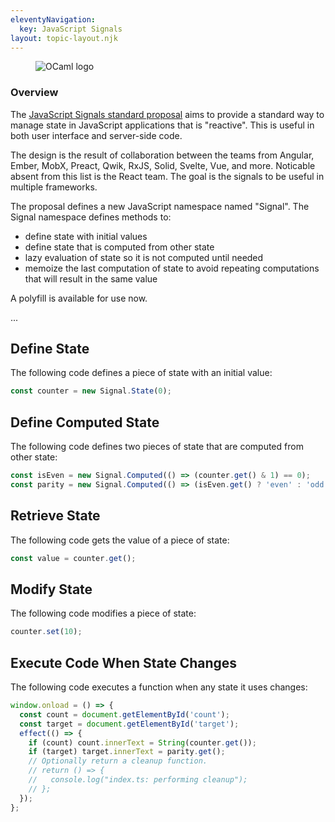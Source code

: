```yaml
---
eleventyNavigation:
  key: JavaScript Signals
layout: topic-layout.njk
---
```


<figure style="width: 30%">
  <img alt="OCaml logo" style="border: 0"
    src="/blog/assets/signals-logo.png?v={{pkg.version}}">
</figure>

### Overview

The <a href="https://github.com/tc39/proposal-signals"
target="_blank">JavaScript Signals standard proposal</a>
aims to provide a standard way to manage state in JavaScript applications
that is "reactive".
This is useful in both user interface and server-side code.

The design is the result of collaboration between the teams from
Angular, Ember, MobX, Preact, Qwik, RxJS, Solid, Svelte, Vue, and more.
Noticable absent from this list is the React team.
The goal is the signals to be useful in multiple frameworks.

The proposal defines a new JavaScript namespace named "Signal".
The Signal namespace defines methods to:

- define state with initial values
- define state that is computed from other state
- lazy evaluation of state so it is not computed until needed
- memoize the last computation of state to avoid
  repeating computations that will result in the same value

A polyfill is available for use now.

...

## Define State

The following code defines a piece of state with an initial value:

```js
const counter = new Signal.State(0);
```

## Define Computed State

The following code defines two pieces of state
that are computed from other state:

```js
const isEven = new Signal.Computed(() => (counter.get() & 1) == 0);
const parity = new Signal.Computed(() => (isEven.get() ? 'even' : 'odd'));
```

## Retrieve State

The following code gets the value of a piece of state:

```js
const value = counter.get();
```

## Modify State

The following code modifies a piece of state:

```js
counter.set(10);
```

## Execute Code When State Changes

The following code executes a function when any state it uses changes:

```js
window.onload = () => {
  const count = document.getElementById('count');
  const target = document.getElementById('target');
  effect(() => {
    if (count) count.innerText = String(counter.get());
    if (target) target.innerText = parity.get();
    // Optionally return a cleanup function.
    // return () => {
    //   console.log("index.ts: performing cleanup");
    // };
  });
};
```
